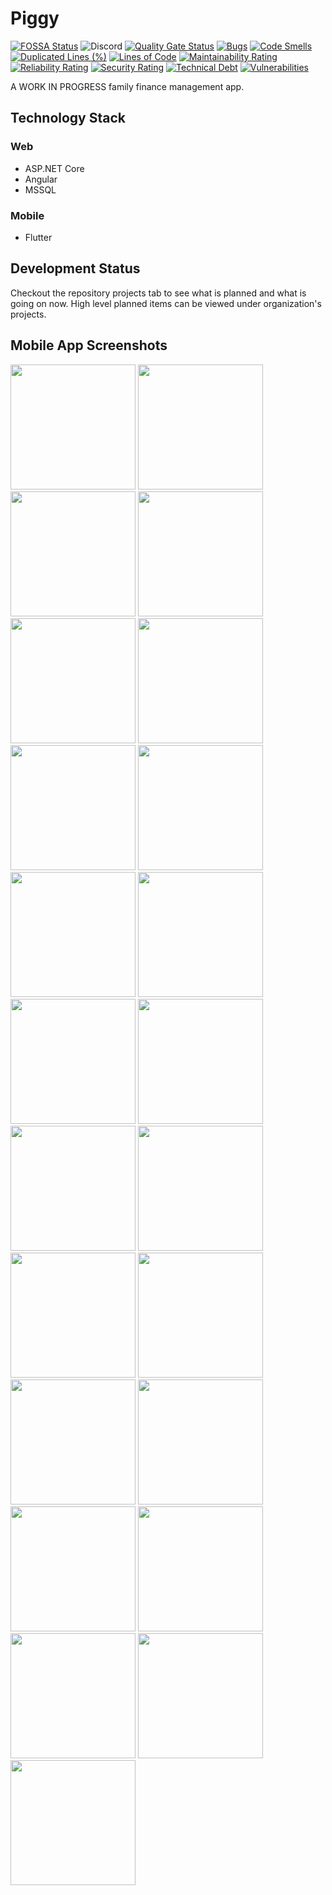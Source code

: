 # Piggy

[![FOSSA Status](https://app.fossa.com/api/projects/git%2Bgithub.com%2Fpiggyvault%2Fpiggyvault.svg?type=shield)](https://app.fossa.com/projects/git%2Bgithub.com%2Fpiggyvault%2Fpiggyvault?ref=badge_shield)
![Discord](https://img.shields.io/discord/644203940027695132)
[![Quality Gate Status](https://sonarcloud.io/api/project_badges/measure?project=piggyvault_piggyvault&metric=alert_status)](https://sonarcloud.io/dashboard?id=piggyvault_piggyvault)
[![Bugs](https://sonarcloud.io/api/project_badges/measure?project=piggyvault_piggyvault&metric=bugs)](https://sonarcloud.io/dashboard?id=piggyvault_piggyvault)
[![Code Smells](https://sonarcloud.io/api/project_badges/measure?project=piggyvault_piggyvault&metric=code_smells)](https://sonarcloud.io/dashboard?id=piggyvault_piggyvault)
[![Duplicated Lines (%)](https://sonarcloud.io/api/project_badges/measure?project=piggyvault_piggyvault&metric=duplicated_lines_density)](https://sonarcloud.io/dashboard?id=piggyvault_piggyvault)
[![Lines of Code](https://sonarcloud.io/api/project_badges/measure?project=piggyvault_piggyvault&metric=ncloc)](https://sonarcloud.io/dashboard?id=piggyvault_piggyvault)
[![Maintainability Rating](https://sonarcloud.io/api/project_badges/measure?project=piggyvault_piggyvault&metric=sqale_rating)](https://sonarcloud.io/dashboard?id=piggyvault_piggyvault)
[![Reliability Rating](https://sonarcloud.io/api/project_badges/measure?project=piggyvault_piggyvault&metric=reliability_rating)](https://sonarcloud.io/dashboard?id=piggyvault_piggyvault)
[![Security Rating](https://sonarcloud.io/api/project_badges/measure?project=piggyvault_piggyvault&metric=security_rating)](https://sonarcloud.io/dashboard?id=piggyvault_piggyvault)
[![Technical Debt](https://sonarcloud.io/api/project_badges/measure?project=piggyvault_piggyvault&metric=sqale_index)](https://sonarcloud.io/dashboard?id=piggyvault_piggyvault)
[![Vulnerabilities](https://sonarcloud.io/api/project_badges/measure?project=piggyvault_piggyvault&metric=vulnerabilities)](https://sonarcloud.io/dashboard?id=piggyvault_piggyvault)

A WORK IN PROGRESS family finance management app.

## Technology Stack

### Web

- ASP.NET Core
- Angular
- MSSQL

### Mobile

- Flutter

## Development Status

Checkout the repository projects tab to see what is planned and what is going on now.
High level planned items can be viewed under organization's projects.

## Mobile App Screenshots

<p float="left">
  <img src="images/screenshots/01-login.jpg" width="200" />
  <img src="images/screenshots/02-overview.jpg" width="200" /> 
  <img src="images/screenshots/03-accounts.jpg" width="200" />
  <img src="images/screenshots/04-accounts-collapsed.jpg" width="200" />
  <img src="images/screenshots/05-account-add.jpg" width="200" />
  <img src="images/screenshots/06-account-detail-no-transactions.jpg" width="200" />
  <img src="images/screenshots/07-account-details.jpg" width="200" />
  <img src="images/screenshots/08-account-details-popup-menu.jpg" width="200" />
  <img src="images/screenshots/09-recent.jpg" width="200" />
  <img src="images/screenshots/10-recent-collapsed.jpg" width="200" />
  <img src="images/screenshots/11-add-transaction.jpg" width="200" />
  <img src="images/screenshots/12-push-notification.jpg" width="200" />
  <img src="images/screenshots/13-transaction_details_with_comments.jpg" width="200" />
  <img src="images/screenshots/14-categories.jpg" width="200" />
  <img src="images/screenshots/15-category-add.jpg" width="200" />
  <img src="images/screenshots/16-drawer.jpg" width="200" />
  <img src="images/screenshots/17-reports-screen.jpg" width="200" />
  <img src="images/screenshots/18-categorywise-accounts-report.jpg" width="200" />
  <img src="images/screenshots/19-category-accounts-date-select.jpg" width="200" />
  <img src="images/screenshots/20-categorywise-recent-months-report.jpg" width="200" />
  <img src="images/screenshots/21-settings.jpg" width="200" />
  <img src="images/screenshots/22-default-currency-settings.jpg" width="200" />
  <img src="images/screenshots/23-about.jpg" width="200" />
</p>
